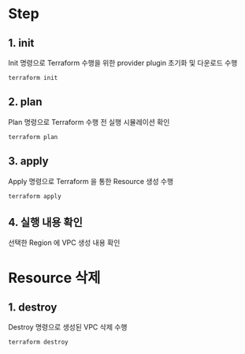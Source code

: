 # Step

## 1. init  
Init 명령으로 Terraform 수행을 위한 provider plugin 초기화 및 다운로드 수행

```
terraform init
```

## 2. plan  
Plan 명령으로 Terraform 수행 전 실행 시뮬레이션 확인
```
terraform plan
```  

## 3. apply  
Apply 명령으로 Terraform 을 통한 Resource 생성 수행
```
terraform apply
```  

## 4. 실행 내용 확인
선택한 Region 에 VPC 생성 내용 확인 


# Resource 삭제

## 1. destroy
Destroy 명령으로 생성된 VPC 삭제 수행
```
terraform destroy
```
